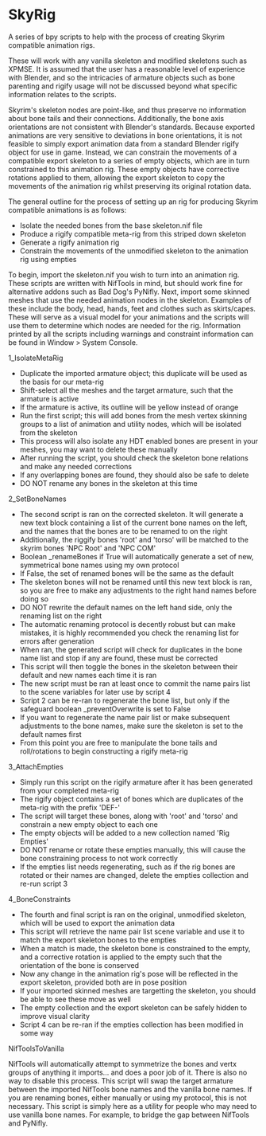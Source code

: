 # SkyRig
A series of bpy scripts to help with the process of creating Skyrim compatible animation rigs.

These will work with any vanilla skeleton and modified skeletons such as XPMSE. It is assumed that the user has a reasonable 
level of experience with Blender, and so the intricacies of armature objects such as bone parenting and rigify usage will
not be discussed beyond what specific information relates to the scripts.

Skyrim's skeleton nodes are point-like, and thus preserve no information about bone tails and their connections.
Additionally, the bone axis orientations are not consistent with Blender's standards. Because exported animations are very
sensitive to deviations in bone orientations, it is not feasible to simply export animation data from a standard Blender 
rigify object for use in game. Instead, we can constrain the movements of a compatible export skeleton to a series of empty
objects, which are in turn constrained to this animation rig. These empty objects have corrective rotations applied to them,
allowing the export skeleton to copy the movements of the animation rig whilst preserving its original rotation data.

The general outline for the process of setting up an rig for producing Skyrim compatible animations is as follows:
   - Isolate the needed bones from the base skeleton.nif file
   - Produce a rigify compatible meta-rig from this striped down skeleton
   - Generate a rigify animation rig
   - Constrain the movements of the unmodified skeleton to the animation rig using empties

To begin, import the skeleton.nif you wish to turn into an animation rig. These scripts are written with NifTools in mind, but
should work fine for alternative addons such as Bad Dog's PyNifly. Next, import some skinned meshes that use the needed animation
nodes in the skeleton. Examples of these include the body, head, hands, feet and clothes such as skirts/capes. These will serve
as a visual model for your animations and the scripts will use them to determine which nodes are needed for the rig. Information
printed by all the scripts including warnings and constraint information can be found in Window > System Console.

   1_IsolateMetaRig

   - Duplicate the imported armature object; this duplicate will be used as the basis for our meta-rig
   - Shift-select all the meshes and the target armature, such that the armature is active
   - If the armature is active, its outline will be yellow instead of orange
   - Run the first script; this will add bones from the mesh vertex skinning groups to a list of animation and utility nodes,
   which will be isolated from the skeleton
   - This process will also isolate any HDT enabled bones are present in your meshes, you may want to delete these manually
   - After running the script, you should check the skeleton bone relations and make any needed corrections
   - If any overlapping bones are found, they should also be safe to delete
   - DO NOT rename any bones in the skeleton at this time

   2_SetBoneNames

   - The second script is ran on the corrected skeleton. It will generate a new text block containing a list of the current
   bone names on the left, and the names that the bones are to be renamed to on the right
   - Additionally, the riggify bones 'root' and 'torso' will be matched to the skyrim bones 'NPC Root' and 'NPC COM'
   - Boolean _renameBones if True will automatically generate a set of new, symmetrical bone names using my own protocol
   - If False, the set of renamed bones will be the same as the default
   - The skeleton bones will not be renamed until this new text block is ran, so you are free to make any adjustments to the
   right hand names before doing so
   - DO NOT rewrite the default names on the left hand side, only the renaming list on the right
   - The automatic renaming protocol is decently robust but can make mistakes, it is highly recommended you check the renaming
   list for errors after generation
   - When ran, the generated script will check for duplicates in the bone name list and stop if any are found, these must be
   corrected
   - This script will then toggle the bones in the skeleton between their default and new names each time it is ran
   - The new script must be ran at least once to commit the name pairs list to the scene variables for later use by script 4
   - Script 2 can be re-ran to regenerate the bone list, but only if the safeguard boolean _preventOverwrite is set to False
   - If you want to regenerate the name pair list or make subsequent adjustments to the bone names, make sure the skeleton is
   set to the default names first
   - From this point you are free to manipulate the bone tails and roll/rotations to begin constructing a rigify meta-rig

   3_AttachEmpties
    
   - Simply run this script on the rigify armature after it has been generated from your completed meta-rig
   - The rigify object contains a set of bones which are duplicates of the meta-rig with the prefix 'DEF-'
   - The script will target these bones, along with 'root' and 'torso' and constrain a new empty object to each one
   - The empty objects will be added to a new collection named 'Rig Empties'
   - DO NOT rename or rotate these empties manually, this will cause the bone constraining process to not work correctly
   - If the empties list needs regenerating, such as if the rig bones are rotated or their names are changed, delete the
   empties collection and re-run script 3

   4_BoneConstraints

   - The fourth and final script is ran on the original, unmodified skeleton, which will be used to export the animation data
   - This script will retrieve the name pair list scene variable and use it to match the export skeleton bones to the empties
   - When a match is made, the skeleton bone is constrained to the empty, and a corrective rotation is applied to the empty
   such that the orientation of the bone is conserved
   - Now any change in the animation rig's pose will be reflected in the export skeleton, provided both are in pose position
   - If your imported skinned meshes are targetting the skeleton, you should be able to see these move as well
   - The empty collection and the export skeleton can be safely hidden to improve visual clarity
   - Script 4 can be re-ran if the empties collection has been modified in some way

   NifToolsToVanilla

NifTools will automatically attempt to symmetrize the bones and vertx groups of anything it imports... and does a poor job of it.
There is also no way to disable this process. This script will swap the target armature between the imported NifTools bone names
and the vanilla bone names. If you are renaming bones, either manually or using my protocol, this is not necessary. This script
is simply here as a utility for people who may need to use vanilla bone names. For example, to bridge the gap between NifTools
and PyNifly.
